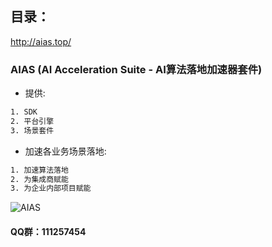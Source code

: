 ## 目录：
http://aias.top/

### AIAS (AI Acceleration Suite - AI算法落地加速器套件)
- 提供:
```bash
1. SDK
2. 平台引擎
3. 场景套件
```

- 加速各业务场景落地:
```bash
1. 加速算法落地
2. 为集成商赋能
3. 为企业内部项目赋能
```

![AIAS](https://djl-model.oss-cn-hongkong.aliyuncs.com/AIAS.png)


#### QQ群：111257454

